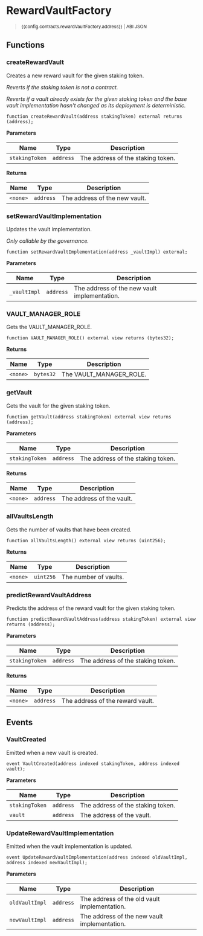 <script setup>
  import config from '@berachain/config/constants.json';
</script>

# RewardVaultFactory

> <small><a target="_blank" :href="config.mainnet.dapps.berascan.url + 'address/' + config.contracts.rewardVaultFactory.address">{{config.contracts.rewardVaultFactory.address}}</a><span v-if="config.contracts.rewardVaultFactory.abi">&nbsp;|&nbsp;<a target="_blank" :href="config.contracts.rewardVaultFactory.abi">ABI JSON</a></span></small>

## Functions

### createRewardVault

Creates a new reward vault for the given staking token.

_Reverts if the staking token is not a contract._

_Reverts if a vault already exists for the given staking token and the base vault implementation hasn't
changed as its deployment is deterministic._

```solidity
function createRewardVault(address stakingToken) external returns (address);
```

**Parameters**

| Name           | Type      | Description                       |
| -------------- | --------- | --------------------------------- |
| `stakingToken` | `address` | The address of the staking token. |

**Returns**

| Name     | Type      | Description                   |
| -------- | --------- | ----------------------------- |
| `<none>` | `address` | The address of the new vault. |

### setRewardVaultImplementation

Updates the vault implementation.

_Only callable by the governance._

```solidity
function setRewardVaultImplementation(address _vaultImpl) external;
```

**Parameters**

| Name         | Type      | Description                                  |
| ------------ | --------- | -------------------------------------------- |
| `_vaultImpl` | `address` | The address of the new vault implementation. |

### VAULT_MANAGER_ROLE

Gets the VAULT_MANAGER_ROLE.

```solidity
function VAULT_MANAGER_ROLE() external view returns (bytes32);
```

**Returns**

| Name     | Type      | Description             |
| -------- | --------- | ----------------------- |
| `<none>` | `bytes32` | The VAULT_MANAGER_ROLE. |

### getVault

Gets the vault for the given staking token.

```solidity
function getVault(address stakingToken) external view returns (address);
```

**Parameters**

| Name           | Type      | Description                       |
| -------------- | --------- | --------------------------------- |
| `stakingToken` | `address` | The address of the staking token. |

**Returns**

| Name     | Type      | Description               |
| -------- | --------- | ------------------------- |
| `<none>` | `address` | The address of the vault. |

### allVaultsLength

Gets the number of vaults that have been created.

```solidity
function allVaultsLength() external view returns (uint256);
```

**Returns**

| Name     | Type      | Description           |
| -------- | --------- | --------------------- |
| `<none>` | `uint256` | The number of vaults. |

### predictRewardVaultAddress

Predicts the address of the reward vault for the given staking token.

```solidity
function predictRewardVaultAddress(address stakingToken) external view returns (address);
```

**Parameters**

| Name           | Type      | Description                       |
| -------------- | --------- | --------------------------------- |
| `stakingToken` | `address` | The address of the staking token. |

**Returns**

| Name     | Type      | Description                      |
| -------- | --------- | -------------------------------- |
| `<none>` | `address` | The address of the reward vault. |

## Events

### VaultCreated

Emitted when a new vault is created.

```solidity
event VaultCreated(address indexed stakingToken, address indexed vault);
```

**Parameters**

| Name           | Type      | Description                       |
| -------------- | --------- | --------------------------------- |
| `stakingToken` | `address` | The address of the staking token. |
| `vault`        | `address` | The address of the vault.         |

### UpdateRewardVaultImplementation

Emitted when the vault implementation is updated.

```solidity
event UpdateRewardVaultImplementation(address indexed oldVaultImpl, address indexed newVaultImpl);
```

**Parameters**

| Name           | Type      | Description                                  |
| -------------- | --------- | -------------------------------------------- |
| `oldVaultImpl` | `address` | The address of the old vault implementation. |
| `newVaultImpl` | `address` | The address of the new vault implementation. |
